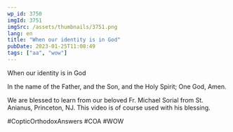 ```yaml
---
wp_id: 3750
imgId: 3751
imgSrc: /assets/thumbnails/3751.png
lang: en
title: "When our identity is in God"
pubDate: 2023-01-25T11:08:49
tags: ["aa", "wow"]
---
```

<!-- page: 6 -->

<p>When our identity is in God</p>
<p>In the name of the Father, and the Son, and the Holy Spirit; One God, Amen.</p>
<p>We are blessed to learn from our beloved Fr. Michael Sorial from St. Anianus, Princeton, NJ. This video is of course used with his blessing.</p>
<p>#CopticOrthodoxAnswers #COA #WOW</p>
